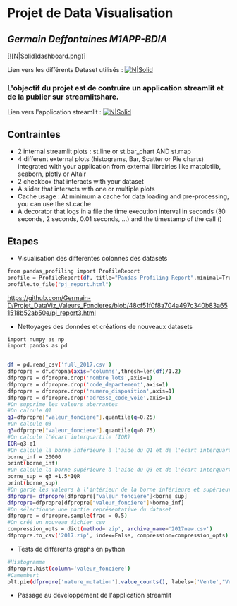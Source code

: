 # Projet de Data Visualisation
## _Germain Deffontaines M1APP-BDIA_

[![N|Solid]dashboard.png)]



Lien vers les différents Dataset utilisés :
[![N|Solid](https://upload.wikimedia.org/wikipedia/fr/thumb/8/84/Data_gouv_fr_logo.svg/2560px-Data_gouv_fr_logo.svg.png)](https://www.data.gouv.fr/en/datasets/demandes-de-valeurs-foncieres/)


### L'objectif du projet est de contruire un application streamlit et de la publier sur streamlitshare.

Lien vers l'application streamlit :
[![N|Solid](https://media-exp1.licdn.com/dms/image/C560BAQFI3jAiQutmSw/company-logo_200_200/0/1614704116029?e=2159024400&v=beta&t=lcQQMHkvNe92LtVs8YF6tVfHsM1dQVtQCn5oSTFZQhg)](https://share.streamlit.io/germain-d/projet_dataviz_valeurs_foncieres/main/Projet_DataViz_Germain_Deffontaines.py)
## Contraintes
- 2 internal streamlit plots : st.line or st.bar_chart AND st.map
- 4 different external plots (histograms, Bar, Scatter or Pie charts) integrated with your application from external librairies like matplotlib, seaborn, plotly or Altair
- 2 checkbox that interacts with your dataset
- A slider that interacts with one or multiple plots
- Cache usage : At minimum a cache for data loading and pre-processing, you can use the st.cache
- A decorator that logs in a file the time execution interval in seconds (30 seconds, 2 seconds, 0.01 seconds, ...) and the timestamp of the call ()


## Etapes 
- Visualisation des différentes colonnes des datasets
```sh
from pandas_profiling import ProfileReport
profile = ProfileReport(df, title="Pandas Profiling Report",minimal=True)
profile.to_file("pj_report.html")
```
https://github.com/Germain-D/Projet_DataViz_Valeurs_Foncieres/blob/48cf51f0f8a704a497c340b83a651518b52ab50e/pj_report3.html

- Nettoyages des données et créations de nouveaux datasets

```sh
import numpy as np
import pandas as pd


df = pd.read_csv('full_2017.csv')
dfpropre = df.dropna(axis='columns',thresh=len(df)/1.2)
dfpropre = dfpropre.drop('nombre_lots',axis=1)
dfpropre = dfpropre.drop('code_departement',axis=1)
dfpropre = dfpropre.drop('numero_disposition',axis=1)
dfpropre = dfpropre.drop('adresse_code_voie',axis=1)
#On supprime les valeurs aberrantes
#On calcule Q1
q1=dfpropre["valeur_fonciere"].quantile(q=0.25)
#On calcule Q3
q3=dfpropre["valeur_fonciere"].quantile(q=0.75)
#On calcule l'écart interquartile (IQR)
IQR=q3-q1
#On calcule la borne inférieure à l'aide du Q1 et de l'écart interquartile
borne_inf = 20000
print(borne_inf)
#On calcule la borne supérieure à l'aide du Q3 et de l'écart interquartile
borne_sup = q3 +1.5*IQR
print(borne_sup)
#On garde les valeurs à l'intérieur de la borne inférieure et supérieure
dfpropre= dfpropre[dfpropre["valeur_fonciere"]<borne_sup]
dfpropre=dfpropre[dfpropre["valeur_fonciere"]>borne_inf]
#On sélectionne une partie représentative du dataset
dfpropre = dfpropre.sample(frac = 0.5)
#On créé un nouveau fichier csv
compression_opts = dict(method='zip', archive_name='2017new.csv')  
dfpropre.to_csv('2017.zip', index=False, compression=compression_opts)
```

- Tests de différents graphs en python
```sh
#Histogramme
dfpropre.hist(column='valeur_fonciere')
#Camembert
plt.pie(dfpropre['nature_mutation'].value_counts(), labels=['Vente',"Vente en l'état futur d'achèvement","Echange","Vente terrain à bâtir","Adjudication","Expropriation"])
```

- Passage au développement de l'application streamlit


